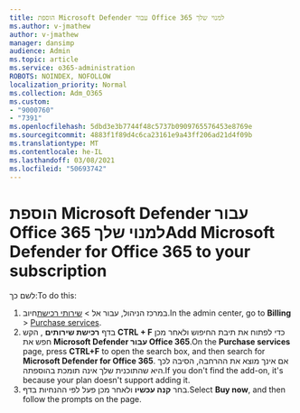 ```yaml
---
title: הוספת Microsoft Defender עבור Office 365 למנוי שלך
ms.author: v-jmathew
author: v-jmathew
manager: dansimp
audience: Admin
ms.topic: article
ms.service: o365-administration
ROBOTS: NOINDEX, NOFOLLOW
localization_priority: Normal
ms.collection: Adm_O365
ms.custom:
- "9000760"
- "7391"
ms.openlocfilehash: 5dbd3e3b7744f48c5737b0909765576453e8769e
ms.sourcegitcommit: 4883f1f89d4c6ca23161e9a43ff206ad21d4f09b
ms.translationtype: MT
ms.contentlocale: he-IL
ms.lasthandoff: 03/08/2021
ms.locfileid: "50693742"
---
```

# <a name="add-microsoft-defender-for-office-365-to-your-subscription"></a><span data-ttu-id="b2957-102">הוספת Microsoft Defender עבור Office 365 למנוי שלך</span><span class="sxs-lookup"><span data-stu-id="b2957-102">Add Microsoft Defender for Office 365 to your subscription</span></span>

<span data-ttu-id="b2957-103">לשם כך:</span><span class="sxs-lookup"><span data-stu-id="b2957-103">To do this:</span></span>

1. <span data-ttu-id="b2957-104">במרכז הניהול, עבור אל   >  [שירותי רכישת](https://go.microsoft.com/fwlink/p/?linkid=868433)חיוב.</span><span class="sxs-lookup"><span data-stu-id="b2957-104">In the admin center, go to **Billing** > [Purchase services](https://go.microsoft.com/fwlink/p/?linkid=868433).</span></span>
2. <span data-ttu-id="b2957-105">בדף **רכישת שירותים** , הקש **CTRL + F** כדי לפתוח את תיבת החיפוש ולאחר מכן חפש את **Microsoft Defender עבור Office 365**.</span><span class="sxs-lookup"><span data-stu-id="b2957-105">On the **Purchase services** page, press **CTRL+F** to open the search box, and then search for **Microsoft Defender for Office 365**.</span></span> <span data-ttu-id="b2957-106">אם אינך מוצא את ההרחבה, הסיבה לכך היא שהתוכנית שלך אינה תומכת בהוספתה.</span><span class="sxs-lookup"><span data-stu-id="b2957-106">If you don't find the add-on, it's because your plan doesn't support adding it.</span></span>
3. <span data-ttu-id="b2957-107">בחר **קנה עכשיו** ולאחר מכן פעל לפי ההנחיות בדף.</span><span class="sxs-lookup"><span data-stu-id="b2957-107">Select **Buy now**, and then follow the prompts on the page.</span></span>
